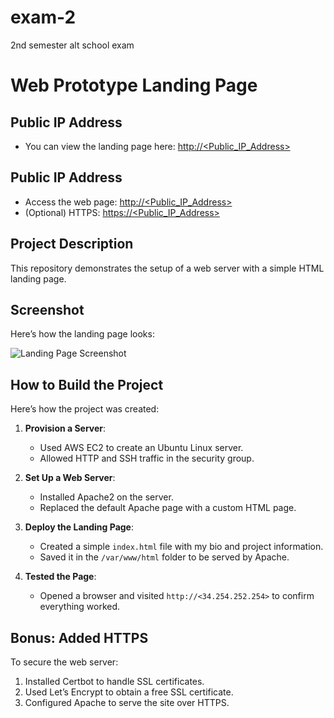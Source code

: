 # exam-2
2nd semester alt school exam
# Web Prototype Landing Page
## Public IP Address

- You can view the landing page here: [http://<Public_IP_Address>](http://<34.254.252.254>)

## Public IP Address
- Access the web page: [http://<Public_IP_Address>](http://<34.254.252.254>)
- (Optional) HTTPS: [https://<Public_IP_Address>](https://<https://blessingjonah.mooo.com>)

## Project Description
This repository demonstrates the setup of a web server with a simple HTML landing page. 

## Screenshot
Here’s how the landing page looks:

![Landing Page Screenshot](.README.me/images/screenshot1.png.png)

## How to Build the Project
Here’s how the project was created:

1. **Provision a Server**:
   - Used AWS EC2 to create an Ubuntu Linux server.
   - Allowed HTTP and SSH traffic in the security group.

2. **Set Up a Web Server**:
   - Installed Apache2 on the server.
   - Replaced the default Apache page with a custom HTML page.

3. **Deploy the Landing Page**:
   - Created a simple `index.html` file with my bio and project information.
   - Saved it in the `/var/www/html` folder to be served by Apache.

4. **Tested the Page**:
   - Opened a browser and visited `http://<34.254.252.254>` to confirm everything worked.
## Bonus: Added HTTPS
To secure the web server:
1. Installed Certbot to handle SSL certificates.
2. Used Let’s Encrypt to obtain a free SSL certificate.
3. Configured Apache to serve the site over HTTPS.

